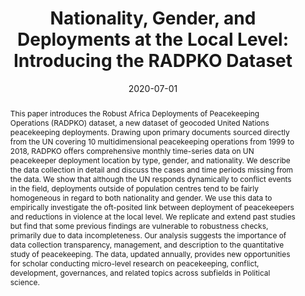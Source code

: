 ---
title: "Nationality, Gender, and Deployments at the Local Level: Introducing the RADPKO Dataset"
collection: research
permalink: /research/2020-radpko
date: 2020-07-01
venue: 'International Peacekeeping'
paperurl: '/assets/pdf/research/hunnicutt_and_nomikos_2020.pdf'
link: 'https://doi.org/10.1080/13533312.2020.1738228'
abstract: "This paper introduces the Robust Africa Deployments of Peacekeeping Operations (RADPKO) dataset, a new dataset of geocoded United Nations peacekeeping deployments. Drawing upon primary documents sourced directly from the UN covering 10 multidimensional peacekeeping operations from 1999 to 2018, RADPKO offers comprehensive monthly time-series data on UN peacekeeper deployment location by type, gender, and nationality. We describe the data collection in detail and discuss the cases and time periods missing from the data. We show that although the UN responds dynamically to conflict events in the field, deployments outside of population centres tend to be fairly homogeneous in regard to both nationality and gender. We use this data to empirically investigate the oft-posited link between deployment of peacekeepers and reductions in violence at the local level. We replicate and extend past studies but find that some previous findings are vulnerable to robustness checks, primarily due to data incompleteness. Our analysis suggests the importance of data collection transparency, management, and description to the quantitative study of peacekeeping. The data, updated annually, provides new opportunities for scholar conducting micro-level research on peacekeeping, conflict, development, governances, and related topics across subfields in Political science."
citation: 'Hunnicutt, Patrick and William G. Nomikos. 2020. &quot;Nationality, Gender, and Deployments at the Local Level: Introducing the RADPKO Dataset.&quot; <i>International Peacekeeping</i> 24(7): 645-672. doi:10.1080/13533312.2020.1738228'
---